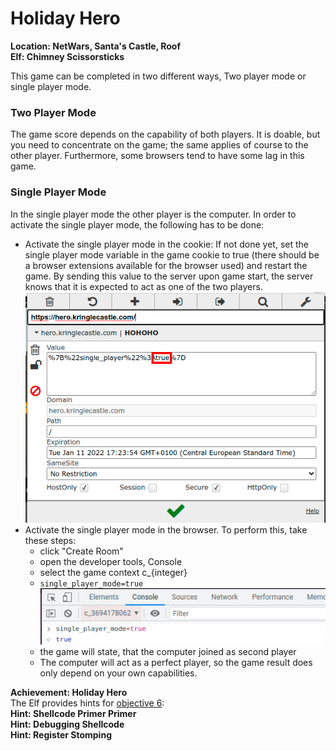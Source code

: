 # Holiday Hero
**Location: NetWars, Santa's Castle, Roof**  
**Elf: Chimney Scissorsticks**

This game can be completed in two different ways, Two player mode or single player mode.

### Two Player Mode
The game score depends on the capability of both players. It is doable, but you need to concentrate on the game; the same applies of course to the other player. Furthermore, some browsers tend to have some lag in this game.

### Single Player Mode
In the single player mode the other player is the computer.
In order to activate the single player mode, the following has to be done:
- Activate the single player mode in the cookie: If not done yet, set the single player mode variable in the game cookie to true (there should be a browser extensions available for the browser used) and restart the game. By sending this value to the server upon game start, the server knows that it is expected to act as one of the two players.
![setting the game cookie for single player mode](https://github.com/joergschwarzwaelder/hhc2021/blob/master/Additional/holiday-hero-cookie.png)
- Activate the single player mode in the browser. To perform this, take these steps:
  - click "Create Room"
  - open the developer tools, Console
  - select the game context c_{integer}
  - `single_player_mode=true` 
    ![setting single player mode to true](https://github.com/joergschwarzwaelder/hhc2021/blob/master/Additional/holiday-hero-variable.png)
  - the game will state, that the computer joined as second player
  - The computer will act as a perfect player, so the game result does only depend on your own capabilities.

**Achievement: Holiday Hero**  
The Elf provides hints for [objective 6](https://github.com/joergschwarzwaelder/hhc2021/tree/master/Objective-6):  
**Hint: Shellcode Primer Primer**  
**Hint: Debugging Shellcode**  
**Hint: Register Stomping**
